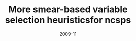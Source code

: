 ---
title: "More smear-based variable selection heuristicsfor ncsps"
collection: publications
venue: "Testing Studies"
date: 2009-11
---